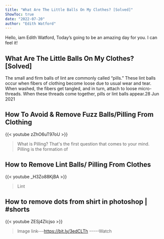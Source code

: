 ```yaml
---
title: "What Are The Little Balls On My Clothes? [Solved]"
ShowToc: true 
date: "2022-07-20"
author: "Edith Watford" 
---
```


Hello, iam Edith Watford, Today’s going to be an amazing day for you. I can feel it!
## What Are The Little Balls On My Clothes? [Solved]
 The small and firm balls of lint are commonly called “pills.” These lint balls occur when fibers of clothing become loose due to usual wear and tear. When washed, the fibers get tangled, and in turn, attach to loose micro-threads. When these threads come together, pills or lint balls appear.28 Jun 2021

## How To Avoid & Remove Fuzz Balls/Pilling From Clothing
{{< youtube zZhO6uT97oU >}}
>What is Pilling? That's the first question that comes to your mind. Pilling is the formation of 

## How to Remove Lint Balls/ Pilling From Clothes
{{< youtube _H3Zo88KjBA >}}
>Lint 

## How to remove dots from shirt in photoshop | #shorts
{{< youtube ZESj4ZIcjso >}}
>Image link---https://bit.ly/3edCLTh -----Watch 

